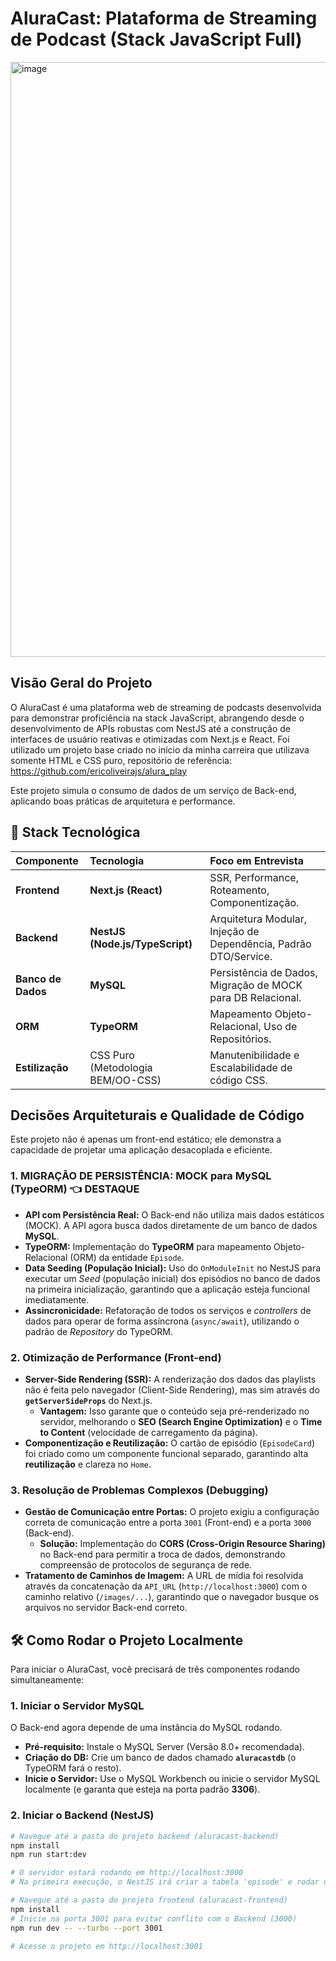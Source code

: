 # AluraCast: Plataforma de Streaming de Podcast (Stack JavaScript Full)

<img width="1919" height="952" alt="image" src="https://github.com/user-attachments/assets/22800555-03cb-46f7-bb17-16dea7089d20" />

## Visão Geral do Projeto

O AluraCast é uma plataforma web de streaming de podcasts desenvolvida para demonstrar proficiência na stack JavaScript, abrangendo desde o desenvolvimento de APIs robustas com NestJS até a construção de interfaces de usuário reativas e otimizadas com Next.js e React.
Foi utilizado um projeto base criado no início da minha carreira que utilizava somente HTML e CSS puro, repositório de referência: https://github.com/ericoliveirajs/alura_play

Este projeto simula o consumo de dados de um serviço de Back-end, aplicando boas práticas de arquitetura e performance.

## 🚀 Stack Tecnológica

| Componente | Tecnologia | Foco em Entrevista |
| :--- | :--- | :--- |
| **Frontend** | **Next.js (React)** | SSR, Performance, Roteamento, Componentização. |
| **Backend** | **NestJS (Node.js/TypeScript)** | Arquitetura Modular, Injeção de Dependência, Padrão DTO/Service. |
| **Banco de Dados** | **MySQL** | Persistência de Dados, Migração de MOCK para DB Relacional. |
| **ORM** | **TypeORM** | Mapeamento Objeto-Relacional, Uso de Repositórios. |
| **Estilização** | CSS Puro (Metodologia BEM/OO-CSS) | Manutenibilidade e Escalabilidade de código CSS. |

## Decisões Arquiteturais e Qualidade de Código

Este projeto não é apenas um front-end estático; ele demonstra a capacidade de projetar uma aplicação desacoplada e eficiente.

### 1. **MIGRAÇÃO DE PERSISTÊNCIA: MOCK para MySQL (TypeORM)** 👈 **DESTAQUE**

* **API com Persistência Real:** O Back-end não utiliza mais dados estáticos (MOCK). A API agora busca dados diretamente de um banco de dados **MySQL**.
* **TypeORM:** Implementação do **TypeORM** para mapeamento Objeto-Relacional (ORM) da entidade `Episode`.
* **Data Seeding (População Inicial):** Uso do `OnModuleInit` no NestJS para executar um *Seed* (população inicial) dos episódios no banco de dados na primeira inicialização, garantindo que a aplicação esteja funcional imediatamente.
* **Assincronicidade:** Refatoração de todos os serviços e *controllers* de dados para operar de forma assíncrona (`async/await`), utilizando o padrão de *Repository* do TypeORM.

### 2. Otimização de Performance (Front-end)

* **Server-Side Rendering (SSR):** A renderização dos dados das playlists não é feita pelo navegador (Client-Side Rendering), mas sim através do **`getServerSideProps`** do Next.js.
    * **Vantagem:** Isso garante que o conteúdo seja pré-renderizado no servidor, melhorando o **SEO (Search Engine Optimization)** e o **Time to Content** (velocidade de carregamento da página).
* **Componentização e Reutilização:** O cartão de episódio (`EpisodeCard`) foi criado como um componente funcional separado, garantindo alta **reutilização** e clareza no `Home`.

### 3. Resolução de Problemas Complexos (Debugging)

* **Gestão de Comunicação entre Portas:** O projeto exigiu a configuração correta de comunicação entre a porta `3001` (Front-end) e a porta `3000` (Back-end).
    * **Solução:** Implementação do **CORS (Cross-Origin Resource Sharing)** no Back-end para permitir a troca de dados, demonstrando compreensão de protocolos de segurança de rede.
* **Tratamento de Caminhos de Imagem:** A URL de mídia foi resolvida através da concatenação da `API_URL` (`http://localhost:3000`) com o caminho relativo (`/images/...`), garantindo que o navegador busque os arquivos no servidor Back-end correto.

## 🛠️ Como Rodar o Projeto Localmente

Para iniciar o AluraCast, você precisará de três componentes rodando simultaneamente:

### 1. Iniciar o Servidor MySQL

O Back-end agora depende de uma instância do MySQL rodando.

* **Pré-requisito:** Instale o MySQL Server (Versão 8.0+ recomendada).
* **Criação do DB:** Crie um banco de dados chamado **`aluracastdb`** (o TypeORM fará o resto).
* **Inicie o Servidor:** Use o MySQL Workbench ou inicie o servidor MySQL localmente (e garanta que esteja na porta padrão **3306**).

### 2. Iniciar o Backend (NestJS)

```bash
# Navegue até a pasta do projeto backend (aluracast-backend)
npm install
npm run start:dev 

# O servidor estará rodando em http://localhost:3000
# Na primeira execução, o NestJS irá criar a tabela 'episode' e rodar o Data Seed.

# Navegue até a pasta do projeto frontend (aluracast-frontend)
npm install
# Inicie na porta 3001 para evitar conflito com o Backend (3000)
npm run dev -- --turbo --port 3001 

# Acesse o projeto em http://localhost:3001

